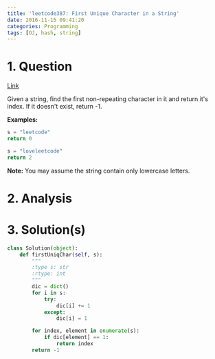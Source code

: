 ```yaml
---
title: 'leetcode387: First Unique Character in a String'
date: 2016-11-15 09:41:20
categories: Programming
tags: [OJ, hash, string]
---
```

# 1. Question
[Link](https://leetcode.com/contest/warm-up-contest/problems/first-unique-character-in-a-string/)

Given a string, find the first non-repeating character in it and return it's index. If it doesn't exist, return -1.

**Examples:**
```python
s = "leetcode"
return 0

s = "loveleetcode"
return 2
```
**Note:** You may assume the string contain only lowercase letters.
# 2. Analysis
# 3. Solution(s)
```python
class Solution(object):
    def firstUniqChar(self, s):
        """
        :type s: str
        :rtype: int
        """
        dic = dict()
        for i in s:
            try:
                dic[i] += 1
            except:
                dic[i] = 1

        for index, element in enumerate(s):
            if dic[element] == 1:
                return index
        return -1
```
